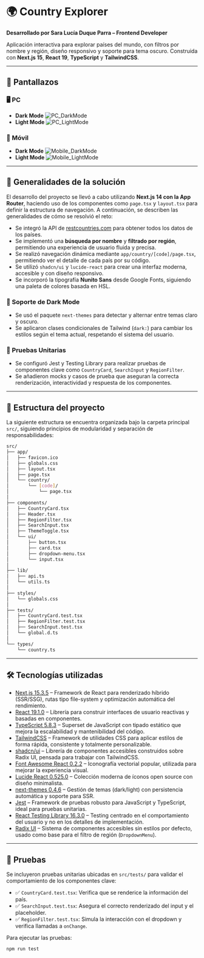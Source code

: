 # 🌍 Country Explorer

**Desarrollado por Sara Lucía Duque Parra – Frontend Developer**

Aplicación interactiva para explorar países del mundo, con filtros por nombre y región, diseño responsivo y soporte para tema oscuro. Construida con **Next.js 15**, **React 19**, **TypeScript** y **TailwindCSS**.

---

## 📸 Pantallazos

### 🖥️ PC

- **Dark Mode**
  ![PC_DarkMode](./screenshots/PC_DarkMode.png)
- **Light Mode**
  ![PC_LightMode](./screenshots/PC_LightMode.png)

### 📱 Móvil

- **Dark Mode**
  ![Mobile_DarkMode](./screenshots/Mobile_DarkMode.png)
- **Light Mode**
  ![Mobile_LightMode](./screenshots/Mobile_LightMode.png)

---

## 🔧 Generalidades de la solución

El desarrollo del proyecto se llevó a cabo utilizando **Next.js 14 con la App Router**, haciendo uso de los componentes como `page.tsx` y `layout.tsx` para definir la estructura de navegación. A continuación, se describen las generalidades de cómo se resolvió el reto:

- Se integró la API de [restcountries.com](https://restcountries.com/) para obtener todos los datos de los países.
- Se implementó una **búsqueda por nombre** y **filtrado por región**, permitiendo una experiencia de usuario fluida y precisa.
- Se realizó navegación dinámica mediante `app/country/[code]/page.tsx`, permitiendo ver el detalle de cada país por su código.
- Se utilizó `shadcn/ui` y `lucide-react` para crear una interfaz moderna, accesible y con diseño responsivo.
- Se incorporó la tipografía **Nunito Sans** desde Google Fonts, siguiendo una paleta de colores basada en HSL.

### 🌙 Soporte de Dark Mode

- Se usó el paquete `next-themes` para detectar y alternar entre temas claro y oscuro.
- Se aplicaron clases condicionales de Tailwind (`dark:`) para cambiar los estilos según el tema actual, respetando el sistema del usuario.

### 🧪 Pruebas Unitarias

- Se configuró Jest y Testing Library para realizar pruebas de componentes clave como `CountryCard`, `SearchInput` y `RegionFilter`.
- Se añadieron mocks y casos de prueba que aseguran la correcta renderización, interactividad y respuesta de los componentes.


---

## 📁 Estructura del proyecto

La siguiente estructura se encuentra organizada bajo la carpeta principal `src/`, siguiendo principios de modularidad y separación de responsabilidades:

```bash
src/
├── app/
│   ├── favicon.ico
│   ├── globals.css
│   ├── layout.tsx
│   ├── page.tsx
│   └── country/
│       └── [code]/
│           └── page.tsx
│
├── components/
│   ├── CountryCard.tsx
│   ├── Header.tsx
│   ├── RegionFilter.tsx
│   ├── SearchInput.tsx
│   ├── ThemeToggle.tsx
│   └── ui/
│       ├── button.tsx
│       ├── card.tsx
│       ├── dropdown-menu.tsx
│       └── input.tsx
│
├── lib/
│   ├── api.ts
│   └── utils.ts
│
├── styles/
│   └── globals.css
│
├── tests/
│   ├── CountryCard.test.tsx
│   ├── RegionFilter.test.tsx
│   ├── SearchInput.test.tsx
│   └── global.d.ts
│
└── types/
    └── country.ts

```

---

## 🛠️ Tecnologías utilizadas

- [Next.js 15.3.5](https://nextjs.org/) – Framework de React para renderizado híbrido (SSR/SSG), rutas tipo file-system y optimización automática del rendimiento.
- [React 19.1.0](https://react.dev/) – Librería para construir interfaces de usuario reactivas y basadas en componentes.
- [TypeScript 5.8.3](https://www.typescriptlang.org/) – Superset de JavaScript con tipado estático que mejora la escalabilidad y mantenibilidad del código.
- [TailwindCSS](https://tailwindcss.com/) – Framework de utilidades CSS para aplicar estilos de forma rápida, consistente y totalmente personalizable.
- [shadcn/ui](https://ui.shadcn.com/) – Librería de componentes accesibles construidos sobre Radix UI, pensada para trabajar con TailwindCSS.
- [Font Awesome React 0.2.2](https://fontawesome.com/) – Iconografía vectorial popular, utilizada para mejorar la experiencia visual.
- [Lucide React 0.525.0](https://lucide.dev/) – Colección moderna de íconos open source con diseño minimalista.
- [next-themes 0.4.6](https://github.com/pacocoursey/next-themes) – Gestión de temas (dark/light) con persistencia automática y soporte para SSR.
- [Jest](https://jestjs.io/) – Framework de pruebas robusto para JavaScript y TypeScript, ideal para pruebas unitarias.
- [React Testing Library 16.3.0](https://testing-library.com/) – Testing centrado en el comportamiento del usuario y no en los detalles de implementación.
- [Radix UI](https://www.radix-ui.com/) – Sistema de componentes accesibles sin estilos por defecto, usado como base para el filtro de región (`DropdownMenu`).


---

## 🧪 Pruebas

Se incluyeron pruebas unitarias ubicadas en `src/tests/` para validar el comportamiento de los componentes clave:

- ✅ `CountryCard.test.tsx`: Verifica que se renderice la información del país.
- ✅ `SearchInput.test.tsx`: Asegura el correcto renderizado del input y el placeholder.
- ✅ `RegionFilter.test.tsx`: Simula la interacción con el dropdown y verifica llamadas a `onChange`.

Para ejecutar las pruebas:

```bash
npm run test

